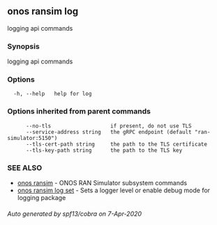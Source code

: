 ## onos ransim log

logging api commands

### Synopsis

logging api commands

### Options

```
  -h, --help   help for log
```

### Options inherited from parent commands

```
      --no-tls                   if present, do not use TLS
      --service-address string   the gRPC endpoint (default "ran-simulator:5150")
      --tls-cert-path string     the path to the TLS certificate
      --tls-key-path string      the path to the TLS key
```

### SEE ALSO

* [onos ransim](onos_ransim.md)	 - ONOS RAN Simulator subsystem commands
* [onos ransim log set](onos_ransim_log_set.md)	 - Sets a logger level or enable debug mode for logging package

###### Auto generated by spf13/cobra on 7-Apr-2020
